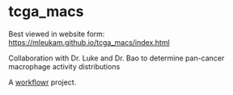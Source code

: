 # tcga_macs

Best viewed in website form: https://mleukam.github.io/tcga_macs/index.html

Collaboration with Dr. Luke and Dr. Bao to determine pan-cancer macrophage activity distributions

A [workflowr][] project.

[workflowr]: https://github.com/jdblischak/workflowr
